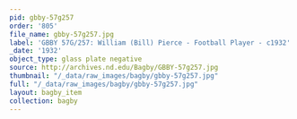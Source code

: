 ```yaml
---
pid: gbby-57g257
order: '805'
file_name: gbby-57g257.jpg
label: 'GBBY 57G/257: William (Bill) Pierce - Football Player - c1932'
_date: '1932'
object_type: glass plate negative
source: http://archives.nd.edu/Bagby/GBBY-57g257.jpg
thumbnail: "/_data/raw_images/bagby/gbby-57g257.jpg"
full: "/_data/raw_images/bagby/gbby-57g257.jpg"
layout: bagby_item
collection: bagby
---
```

